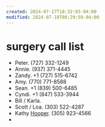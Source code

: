 ```yaml
---
created: 2024-07-17T18:32:03-04:00
modified: 2024-07-18T08:29:50-04:00
---
```


# surgery call list

- Peter. (727) 332-1249
- Annie. (937) 371-4445
- Zandy. +1 (727) 515-6742
- Amy. (770) 771-8588
- Sean. +1 (839) 500-6485
- Cyndi. +1 (847) 533-3944
- Bill / Karla. 
- Scott / Loa. (303) 522-4287
- Kathy [Hooper](Hooper.md). (305) 923-4566
-
